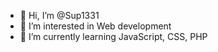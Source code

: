 - 👋 Hi, I’m @Sup1331
- 👀 I’m interested in Web development
- 🌱 I’m currently learning JavaScript, CSS, PHP

<!---
Sup1331/Sup1331 is a ✨ special ✨ repository because its `README.md` (this file) appears on your GitHub profile.
You can click the Preview link to take a look at your changes.
--->
